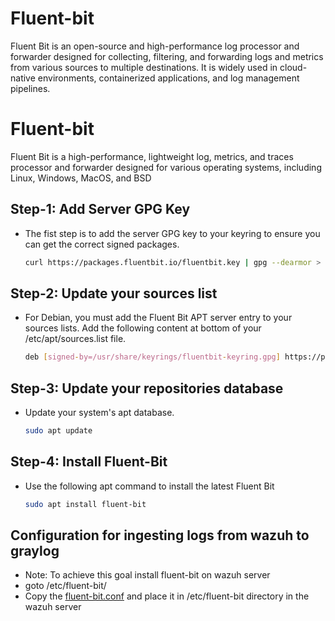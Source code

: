 # Fluent-bit
Fluent Bit is an open-source and high-performance log processor and forwarder designed for collecting, filtering, and forwarding logs and metrics from various sources to multiple destinations. It is widely used in cloud-native environments, containerized applications, and log management pipelines.

# Fluent-bit
Fluent Bit is a high-performance, lightweight log, metrics, and traces processor and forwarder designed for various operating systems, including Linux, Windows, MacOS, and BSD

## Step-1: Add Server GPG Key 
- The fist step is to add the server GPG key to your keyring to ensure you can get the correct signed packages.
   ```bash
   curl https://packages.fluentbit.io/fluentbit.key | gpg --dearmor > /usr/share/keyrings/fluentbit-keyring.gpg
   ```
## Step-2: Update your sources list
- For Debian, you must add the Fluent Bit APT server entry to your sources lists. Add the following content at bottom of your /etc/apt/sources.list file.
   ```bash
   deb [signed-by=/usr/share/keyrings/fluentbit-keyring.gpg] https://packages.fluentbit.io/debian/${CODENAME} ${CODENAME} main
   ```
## Step-3: Update your repositories database
- Update your system's apt database.
   ```bash
   sudo apt update
   ```
## Step-4: Install Fluent-Bit
- Use the following apt command to install the latest Fluent Bit
   ```bash
   sudo apt install fluent-bit
   ```


## Configuration for ingesting logs from wazuh to graylog
 - Note: To achieve this goal install fluent-bit on wazuh server
 - goto /etc/fluent-bit/
 - Copy the [fluent-bit.conf](https://github.com/Sujal242003/Fluent-bit/blob/main/fluent-bit.conf) and place it in /etc/fluent-bit directory in the wazuh server
